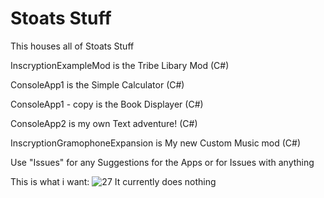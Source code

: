 # Stoats Stuff
This houses all of Stoats Stuff



InscryptionExampleMod is the Tribe Libary Mod (C#)

ConsoleApp1 is the Simple Calculator (C#)

ConsoleApp1 - copy is the Book Displayer (C#)

ConsoleApp2 is my own Text adventure! (C#)

InscryptionGramophoneExpansion is My new Custom Music mod (C#)


Use "Issues" for any Suggestions for the Apps or for Issues with anything

This is what i want: ![27](https://github.com/SaxbyMod/Stoats-Stuff/assets/102002463/a199e0f6-659b-466b-b792-4560105103c0)
It currently does nothing
